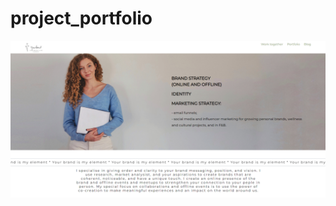# project_portfolio
![Image alt](https://github.com/88Natalia88/project_portfolio/blob/main/your%20brand%201.png)
